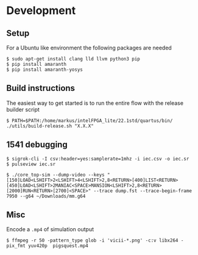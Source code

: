 # Development

## Setup

For a Ubuntu like environment the following packages are needed
```
$ sudo apt-get install clang lld llvm python3 pip
$ pip install amaranth
$ pip install amaranth-yosys
```

## Build instructions

The easiest way to get started is to run the entire flow with the release builder script
```
$ PATH=$PATH:/home/markus/intelFPGA_lite/22.1std/quartus/bin/ ./utils/build-release.sh "X.X.X"
```

## 1541 debugging

```
$ sigrok-cli -I csv:header=yes:samplerate=1mhz -i iec.csv -o iec.sr
$ pulseview iec.sr
```

```
$ ./core_top-sim --dump-video --keys "[150]LOAD<LSHIFT>2<LSHIFT>4<LSHIFT>2,8<RETURN>[400]LIST<RETURN>[450]LOAD<LSHIFT>2MANIAC<SPACE>MANSION<LSHIFT>2,8<RETURN>[2000]RUN<RETURN>[2700]<SPACE>" --trace dump.fst --trace-begin-frame 7950 --g64 ~/Downloads/mm.g64
```

## Misc

Encode a `.mp4` of simulation output
```
$ ffmpeg -r 50 -pattern_type glob -i 'vicii-*.png' -c:v libx264 -pix_fmt yuv420p  pigsquest.mp4
```

